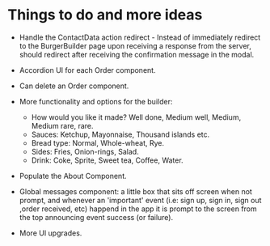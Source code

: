 # Things to do and more ideas

- Handle the ContactData action redirect - Instead of immediately redirect to the BurgerBuilder page upon receiving a response from the server, should redirect after receiving the confirmation message in the modal.

<!-- - Add dates to the each Order component in the Orders component. -->

- Accordion UI for each Order component.

<!-- - Sort Orders by placing the most recent order on the top of the Orders stack. -->

<!-- - Add 'Order number' field for orders to better track them. *Parsed the Firebase orderId for better readability -->

- Can delete an Order component.

- More functionality and options for the builder:
  - How would you like it made? Well done, Medium well, Medium, Medium rare, rare.
  - Sauces: Ketchup, Mayonnaise, Thousand islands etc.
  - Bread type: Normal, Whole-wheat, Rye.
  - Sides: Fries, Onion-rings, Salad.
  - Drink: Coke, Sprite, Sweet tea, Coffee, Water.

- Populate the About Component.

- Global messages component: a little box that sits off screen when not prompt, and whenever an 'important' event (i.e: sign up, sign in, sign out ,order received, etc) happend in the app it is prompt to the screen from the top announcing event success (or failure).

- More UI upgrades.
